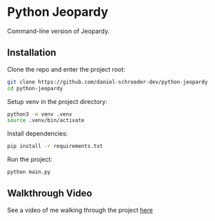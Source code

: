# Python Jeopardy

Command-line version of Jeopardy.

## Installation

Clone the repo and enter the project root:

```bash
git clone https://github.com/daniel-schroeder-dev/python-jeopardy
cd python-jeopardy
```

Setup venv in the project directory:

```bash
python3 -m venv .venv
source .venv/bin/activate
```

Install dependencies:

```bash
pip install -r requirements.txt
```

Run the project:

```bash
python main.py 
```

## Walkthrough Video

See a video of me walking through the project [here](https://daniel-schroeder-dev.github.io/python-jeopardy/)
